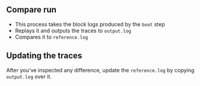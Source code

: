 Compare run
-----------

* This process takes the block logs produced by the `boot` step
* Replays it and outputs the traces to `output.log`
* Compares it to `reference.log`

Updating the traces
-------------------

After you've inspected any difference, update the `reference.log` by
copying `output.log` over it.
